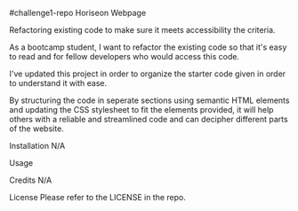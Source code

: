 #challenge1-repo
Horiseon Webpage

Refactoring existing code to make sure it meets accessibility the criteria.

As a bootcamp student, I want to refactor the existing code so that it's easy to read and for fellow developers who would access this code.

I've updated this project in order to organize the starter code given in order to understand it with ease.

By structuring the code in seperate sections using semantic HTML elements and updating the CSS stylesheet to fit the elements provided, it will help others with a reliable and streamlined code and can decipher different parts of the website. 

Installation
N/A

Usage

Credits
N/A

License
Please refer to the LICENSE in the repo.
